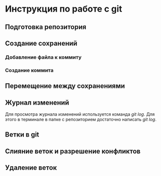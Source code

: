 # Инструкция по работе с git

## Подготовка репозитория

## Создание сохранений

### Добавление файла к коммиту

### Создание коммита

## Перемещение между сохранениями

## Журнал изменений
Для просмотра журнала изменений используется команда *git log*. Для этого в терминале в папке с репозиторием достаточно написать *git log*.
## Ветки в git

## Слияние веток и разрешение конфликтов

## Удаление веток